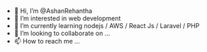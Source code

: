 - 👋 Hi, I’m @AshanRehantha
- 👀 I’m interested in web development
- 🌱 I’m currently learning nodejs / AWS / React Js / Laravel / PHP
- 💞️ I’m looking to collaborate on ...
- 📫 How to reach me ...

<!---
AshanRehantha/AshanRehantha is a ✨ special ✨ repository because its `README.md` (this file) appears on your GitHub profile.
You can click the Preview link to take a look at your changes.
--->
